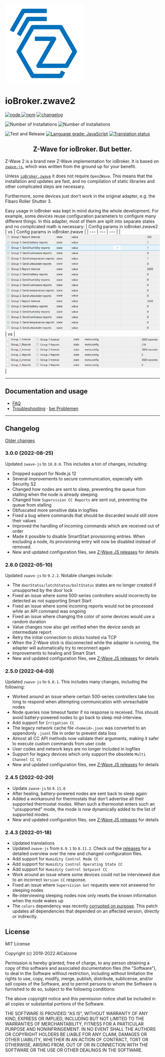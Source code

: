 ![Logo](admin/zwave2.svg)

# ioBroker.zwave2

[![node](https://img.shields.io/node/v/iobroker.zwave2.svg)
![npm](https://img.shields.io/npm/v/iobroker.zwave2.svg)](https://www.npmjs.com/package/iobroker.zwave2)
[![changelog](https://img.shields.io/badge/read-Changelog-informational)](CHANGELOG.md)

![Number of Installations](http://iobroker.live/badges/zwave2-installed.svg)
![Number of Installations](http://iobroker.live/badges/zwave2-stable.svg)

![Test and Release](https://github.com/AlCalzone/iobroker.zwave2/workflows/Test%20and%20Release/badge.svg)
[![Language grade: JavaScript](https://img.shields.io/lgtm/grade/javascript/g/AlCalzone/ioBroker.zwave2.svg?logo=lgtm&logoWidth=18)](https://lgtm.com/projects/g/AlCalzone/ioBroker.zwave2/context:javascript)
[![Translation status](https://weblate.iobroker.net/widgets/adapters/-/zwave2/svg-badge.svg)](https://weblate.iobroker.net/engage/adapters/?utm_source=widget)

<h2 align="center">Z-Wave for ioBroker. But better.</h3>

Z-Wave 2 is a brand new Z-Wave implementation for ioBroker. It is based on [`zwave-js`](https://github.com/AlCalzone/node-zwave-js), which was written from the ground up for your benefit.

Unless [`ioBroker.zwave`](https://github.com/ioBroker/ioBroker.zwave/) it does not require `OpenZWave`. This means that the installation and updates are fast, and no compilation of static libraries and other complicated steps are necessary.

Furthermore, some devices just don't work in the original adapter, e.g. the Fibaro Roller Shutter 3.

Easy usage in ioBroker was kept in mind during the whole development. For example, some devices reuse configuration parameters to configure many different things. In this adapter, most of them are split into separate states and no complicated math is necessary:
| Config params in ioBroker.zwave2 | vs | Config params in ioBroker.zwave |
| --- | --- | --- |
| ![](docs/de/images/config-params.png) | vs | ![](docs/de/images/config-params-legacy.png) |

---

## Documentation and usage
* [FAQ](docs/en/FAQ.md)
* [Troubleshooting](docs/en/troubleshooting.md) · [bei Problemen](docs/de/bei-problemen.md)

---

## Changelog
[Older changes](CHANGELOG_OLD.md)
<!--
	Placeholder for next versions:
	### __WORK IN PROGRESS__
-->
### 3.0.0 (2022-08-25)
Updated `zwave-js` to `10.0.0`. This includes a ton of changes, including:
* Dropped support for Node.js 12
* Several improvements to secure communication, especially with Security S2
* Changed how nodes are sent to sleep, preventing the queue from stalling when the node is already sleeping
* Changed how `Supervision CC Reports` are sent out, preventing the queue from stalling
* Obfuscated more sensitive data in logfiles
* Fixed a bug where commands that should be discarded would still store their values
* Improved the handling of incoming commands which are received out of order
* Made it possible to disable SmartStart provisioning entries. When excluding a node, its provisioning entry will now be disabled instead of removed.
* New and updated configuration files, see [Z-Wave JS releases](https://github.com/zwave-js/node-zwave-js/releases) for details

### 2.6.0 (2022-05-10)
Updated `zwave-js` to `9.2.2`. Notable changes include:
* The `doorStatus/latchStatus/boltStatus` states are no longer created if unsupported by the door lock
* Fixed an issue where some 500-series controllers would incorrectly be detected as not supporting Smart Start
* Fixed an issue where some incoming reports would not be processed while an API command was ongoing
* Fixed an issue where changing the color of some devices would use a random duration
* Value changes now also get verified when the device sends an intermediate report
* Retry the initial connection to sticks hosted via TCP
* When the Z-Wave stick is disconnected while the adapter is running, the adapter will automatically try to reconnect again
* Improvements to healing and Smart Start
* New and updated configuration files, see [Z-Wave JS releases](https://github.com/zwave-js/node-zwave-js/releases) for details

### 2.5.0 (2022-04-03)
Updated `zwave-js` to `9.0.1`. This includes many changes, including the following:
* Worked around an issue where certain 500-series controllers take too long to respond when attempting communication with unreachable nodes
* Node queries now timeout faster if no response is received. This should avoid battery-powered nodes to go back to sleep mid-interview.
* Add support for `Irrigation CC`
* The legacy network cache file `<homeid>.json` was converted to an appendonly `.jsonl` file in order to prevent data loss
* Almost all CC API methods now validate their arguments, making it safer to execute custom commands from user code
* User codes and network keys are no longer included in logfiles
* Support for legacy devices which only support the obsolete `Multi Channel CC V1`
* New and updated configuration files, see [Z-Wave JS releases](https://github.com/zwave-js/node-zwave-js/releases) for details

### 2.4.5 (2022-02-20)
* Update `zwave-js` to `8.11.6`
* After healing, battery-powered nodes are sent back to sleep again
* Added a workaround for thermostats that don't advertise all their supported thermostat modes. When such a thermostat enters such an "unsupported" mode, the mode is now dynamically added to the list of supported modes.
* New and updated configuration files, see [Z-Wave JS releases](https://github.com/zwave-js/node-zwave-js/releases) for details

### 2.4.3 (2022-01-18)
* Updated translations
* Updated `zwave-js` from `8.9.1` to `8.11.2`. Check out the [releases](https://github.com/zwave-js/node-zwave-js/releases) for a detailed overview over the new and changed configuration files.
* Add support for `Humidity Control Mode CC`
* Add support for `Humidity Control Operating State CC`
* Add support for `Humidity Control Setpoint CC`
* Work around an issue where some devices could not be interviewed due to an incorrect `Version CC` response.
* Fixed an issue where `Supervision Get` requests were not answered for sleeping nodes
* Re-interviewing sleeping nodes now only resets the known information when the node wakes up
* The `colors` dependency was recently [corrupted on purpose](https://www.theverge.com/2022/1/9/22874949/developer-corrupts-open-source-libraries-projects-affected). This patch updates all dependencies that depended on an affected version, directly or indirectly.

## License

MIT License

Copyright (c) 2019-2022 AlCalzone

Permission is hereby granted, free of charge, to any person obtaining a copy
of this software and associated documentation files (the "Software"), to deal
in the Software without restriction, including without limitation the rights
to use, copy, modify, merge, publish, distribute, sublicense, and/or sell
copies of the Software, and to permit persons to whom the Software is
furnished to do so, subject to the following conditions:

The above copyright notice and this permission notice shall be included in all
copies or substantial portions of the Software.

THE SOFTWARE IS PROVIDED "AS IS", WITHOUT WARRANTY OF ANY KIND, EXPRESS OR
IMPLIED, INCLUDING BUT NOT LIMITED TO THE WARRANTIES OF MERCHANTABILITY,
FITNESS FOR A PARTICULAR PURPOSE AND NONINFRINGEMENT. IN NO EVENT SHALL THE
AUTHORS OR COPYRIGHT HOLDERS BE LIABLE FOR ANY CLAIM, DAMAGES OR OTHER
LIABILITY, WHETHER IN AN ACTION OF CONTRACT, TORT OR OTHERWISE, ARISING FROM,
OUT OF OR IN CONNECTION WITH THE SOFTWARE OR THE USE OR OTHER DEALINGS IN THE
SOFTWARE.

